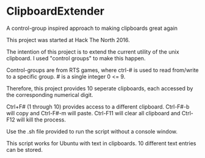 # ClipboardExtender
A control-group inspired approach to making clipboards great again

This project was started at Hack The North 2016.

The intention of this project is to extend the current utility of the unix clipboard. I used "control groups" to make this happen.

Control-groups are from RTS games, where ctrl-# is used to read from/write to a specific group. # is a single integer 0 <= 9. 

Therefore, this project provides 10 seperate clipboards, each accessed by the corresponding numerical digit.

Ctrl+F# (1 through 10) provides access to a different clipboard. Ctrl-F#-b will copy and Ctrl-F#-m will paste. Ctrl-F11 will clear all clipboard and Ctrl-F12 will kill the process.

Use the .sh file provided to run the script without a console window.

This script works for Ubuntu with text in clipboards. 10 different text entries can be stored.
